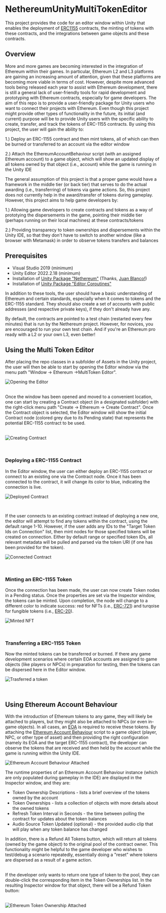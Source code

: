 # NethereumUnityMultiTokenEditor
This project provides the code for an editor window within Unity that enables the deployment of [ERC1155](https://eips.ethereum.org/EIPS/eip-1155) contracts, the minting of tokens with these contracts, and the integrations between game objects and these contracts.

## Overview 
More and more games are becoming interested in the integration of Ethereum within their games.  In particular, Ethereum L2 and L3 platforms are gaining an increasing amount of attention, given that these platforms are becoming more viable in terms of cost.  However, despite more advanced tools being released each year to assist with Ethereum development, there is still a general lack of user-friendly tools for rapid development and prototyping with Ethereum contracts, especially for game developers.  The aim of this repo is to provide a user-friendly package for Unity users who want to connect their projects with Ethereum.  Even though this project might provide other types of functionality in the future, its initial (and current) purpose will be to provide Unity users with the specific ability to create, transfer, and track the tokens of ERC-1155 contracts.  By using this project, the user will gain the ability to:

1.) Deploy an ERC-1155 contract and then mint tokens, all of which can then be burned or transferred to an account via the editor window

2.) Attach the EthereumAccountBehaviour script (with an assigned Ethereum account) to a game object, which will show an updated display of all tokens owned by that object (i.e., account) while the game is running in the Unity IDE

The general assumption of this project is that a proper game would have a framework in the middle tier (or back tier) that serves to do the actual awarding (i.e., transferring) of tokens via game actions.  So, this project does not currently help in the award/transfer of tokens during gameplay.  However, this project aims to help game developers by:

1.) Allowing game developers to create contracts and tokens as a way of prototying the dispersements in the game, pointing their middle tier (perhaps running on their local machines) at these contracts/tokens

2.) Providing transparecy to token ownerships and dispersements within the Unity IDE, so that they don't have to switch to another window (like a browser with Metamask) in order to observe tokens transfers and balances

## Prerequisites

* Visual Studio 2019 (minimum)
* Unity Editor 2022.2.18 (minimum)
* Installation of [Unity Package "Nethereum"](https://github.com/Nethereum/Nethereum.Unity) (Thanks, [Juan Blanco!](https://github.com/Nethereum))
* Installation of [Unity Package "Editor Coroutines"](https://docs.unity3d.com/Manual/com.unity.editorcoroutines.html)

In addition to these tools, the user should have a basic understanding of Ethereum and certain standards, especially when it comes to tokens and the ERC-1155 standard.  They should also create a set of accounts with public addresses (and respective private keys), if they don't already have any. 

By default, the contracts are pointed to a test chain (restarted every few minutes) that is run by the Nethereum project.  However, for novices, you are encouraged to run your own test chain.  And if you're an Ethereum pro ready with a L2 or your own L3, even better!

## Using the Multi Token Editor

After placing the repo classes in a subfolder of Assets in the Unity project, the user will then be able to start by opening the Editor window via the menu path "Window -> Ethereum ->MultiToken Editor". 
</br>

![Opening the Editor](https://github.com/jaerith/NethereumUnityMultiTokenEditor/blob/main/Screenshots/OpenMultiTokenEditor.png)

</br>
Once the window has been opened and moved to a convenient location, one can start by creating a Contract object (in a designated  subfolder) with the right-click menu path "Create -> Ethereum -> Create Contract".  Once the Contract object is selected, the Editor window will show the initial Contract node (colored grey due to its Pending state) that represents the potential ERC-1155 contract to be used.
</br>
</br>

![Creating Contract](https://github.com/jaerith/NethereumUnityMultiTokenEditor/blob/main/Screenshots/CreateMultiTokenContract.png)

</br>

### Deploying a ERC-1155 Contract

In the Editor window, the user can either deploy an ERC-1155 contract or connect to an existing one via the Contract node.  Once it has been connected to the contract, it will change its color to blue, indicating the connection is live.  

![Deployed Contract](https://github.com/jaerith/NethereumUnityMultiTokenEditor/blob/main/Screenshots/MultiTokenEditor_ContractNode_AfterDeployment.png)

</br>

If the user connects to an existing contract instead of deploying a new one, the editor will attempt to find any tokens within the contract, using the default range 1-10.  However, if the user adds any IDs to the "Target Token Ids on Connection" list, then mint nodes for those specified tokens will be created on connection.  Either by default range or specified token IDs, all relevant metadata will be pulled and parsed via the token URI (if one has been provided for the token).

![Connected Contract](https://github.com/jaerith/NethereumUnityMultiTokenEditor/blob/main/Screenshots/MultiTokenEditor_TokenNode_AfterContractConnection.png)

</br>

### Minting an ERC-1155 Token

Once the connection has been made, the user can now create Token nodes in a Pending status.  Once the properties are set via the Inspector window, the tokens can be minted.  Upon completion, the node will change to a different color to indicate success: red for NFTs (i.e., [ERC-721](https://ethereum.org/en/developers/docs/standards/tokens/erc-721/)) and turqoise for fungible tokens (i.e., [ERC-20](https://ethereum.org/en/developers/docs/standards/tokens/erc-20/)).
</br>

![Minted NFT](https://github.com/jaerith/NethereumUnityMultiTokenEditor/blob/main/Screenshots/MultiTokenEditor_NFT_Node_AfterMint.png)

</br>

### Transferring a ERC-1155 Token

Now the minted tokens can be transferred or burned.  If there any game development scenarios where certain EOA accounts are assigned to game objects (like players or NPCs) in preparation for testing, then the tokens can be dispersed here in the Editor window.

![Trasferred a token](https://github.com/jaerith/NethereumUnityMultiTokenEditor/blob/main/Screenshots/MultiTokenEditor_TokenNode_AfterTransfer.png)

</br>

## Using Ethereum Account Behaviour

With the introduction of Ethereum tokens to any game, they will likely be attached to players, but they might also be attached to NPCs (or even in-game objects).  In all cases, an [EOA](https://ethereum.org/en/developers/docs/accounts/) is required to receive these tokens.  By attaching the [Ethereum Account Behaviour](https://github.com/jaerith/NethereumUnityMultiTokenEditor/blob/main/Scripts/Behaviour/EthereumAccountBehaviour.cs) script to a game object (player, NPC, or other type of asset) and then providing the right configuration (namely its EOA and the target ERC-1155 contract), the developer can observe the tokens that are received and then held by the account while the game is running within the Unity IDE.

![Ethereum Account Behaviour Attached](https://github.com/jaerith/NethereumUnityMultiTokenEditor/blob/main/Screenshots/EAB_Properties_Gameplay_Update.png)

The runtime properties of an Ethereum Account Behaviour instance (which are only populated during gameplay in the IDE) are displayed in the Inspector window, and they are:

* Token Ownership Descriptions - lists a brief overview of the tokens owned by the account
* Token Ownerships - lists a collection of objects with more details about the owned tokens
* Refresh Token Interval in Seconds - the time between polling the contract for updates about the token balances
* Audio Source Token Updated (optional) - the provided audio clip that will play when any token balance has changed

In addition, there is a Refund All Tokens button, which will return all tokens (owned by the game object) to the original pool of the contract owner.  This functionality might be helpful to the game developer who wishes to test/debug a scenario repeatedly, essentially doing a "reset" where tokens are dispersed as a result of a game action.

<br/>
If the developer only wants to return one type of token to the pool, they can double-click the corresponding item in the Token Ownerships list.  In the resulting Inspector window for that object, there will be a Refund Token button:

<br/>
<br/>

![Ethereum Token Ownership Attached](https://github.com/jaerith/NethereumUnityMultiTokenEditor/blob/main/Screenshots/EOT_Properties_Gameplay_Update.png)
